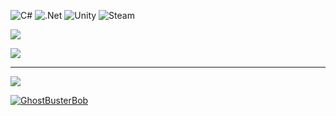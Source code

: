 
![C#](https://img.shields.io/badge/c%23-%23239120.svg?style=for-the-badge&logo=csharp&logoColor=white) ![.Net](https://img.shields.io/badge/.NET-5C2D91?style=for-the-badge&logo=.net&logoColor=white) ![Unity](https://img.shields.io/badge/unity-%23000000.svg?style=for-the-badge&logo=unity&logoColor=white) ![Steam](https://img.shields.io/badge/steam-%23000000.svg?style=for-the-badge&logo=steam&logoColor=white)

![](https://github-readme-stats.vercel.app/api/top-langs/?username=ghostbusterbob1&theme=dark&hide_border=false&include_all_commits=true&count_private=false&layout=compact)

![](https://github-profile-trophy.vercel.app/?username=ghostbusterbob1&theme=dark&no-frame=false&no-bg=true&margin-w=4)


---
[![](https://visitcount.itsvg.in/api?id=ghostbusterbob1&icon=0&color=0)](https://visitcount.itsvg.in)

[![GhostBusterBob](https://github-readme-activity-graph.vercel.app/graph?username=ghostbusterbob1&bg_color=0d1117&color=ffffff&line=00bfff&point=ffffff&area=true&hide_border=true)](https://github.com/ashutosh00710/github-readme-activity-graph)
